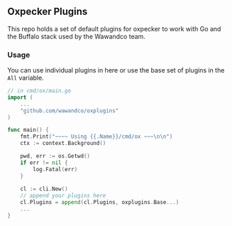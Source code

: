 ## Oxpecker Plugins

This repo holds a set of default plugins for oxpecker to work with Go and the Buffalo stack used by the Wawandco team. 
### Usage

You can use individual plugins in here or use the base set of plugins in the `All` variable.

```go
// in cmd/ox/main.go
import (
    ...
    "github.com/wawandco/oxplugins"
)

func main() {
    fmt.Print("~~~~ Using {{.Name}}/cmd/ox ~~~\n\n")
    ctx := context.Background()

    pwd, err := os.Getwd()
    if err != nil {
        log.Fatal(err)
    }
    
    cl := cli.New()
    // append your plugins here
    cl.Plugins = append(cl.Plugins, oxplugins.Base...)
    ...
}
```


